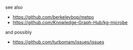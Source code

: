 see also
- https://github.com/berkeleybop/metpo
- https://github.com/Knowledge-Graph-Hub/kg-microbe

and possibly
- https://github.com/turbomam/issues/issues
